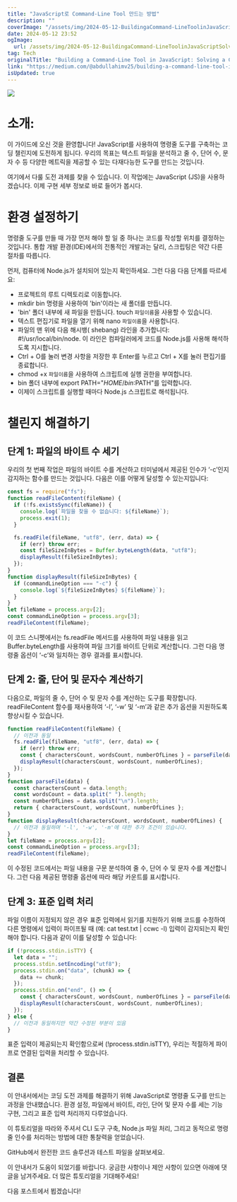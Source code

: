 ```yaml
---
title: "JavaScript로 Command-Line Tool 만드는 방법"
description: ""
coverImage: "/assets/img/2024-05-12-BuildingaCommand-LineToolinJavaScriptSolvingaCodingChallenge_0.png"
date: 2024-05-12 23:52
ogImage: 
  url: /assets/img/2024-05-12-BuildingaCommand-LineToolinJavaScriptSolvingaCodingChallenge_0.png
tag: Tech
originalTitle: "Building a Command-Line Tool in JavaScript: Solving a Coding Challenge"
link: "https://medium.com/@abdullahimv25/building-a-command-line-tool-in-javascript-solving-a-coding-challenge-baf103f77120"
isUpdated: true
---
```




<img src="/assets/img/2024-05-12-BuildingaCommand-LineToolinJavaScriptSolvingaCodingChallenge_0.png" />

# 소개:

이 가이드에 오신 것을 환영합니다! JavaScript를 사용하여 명령줄 도구를 구축하는 코딩 챌린지에 도전하게 됩니다. 우리의 목표는 텍스트 파일을 분석하고 줄 수, 단어 수, 문자 수 등 다양한 메트릭을 제공할 수 있는 다재다능한 도구를 만드는 것입니다.

여기에서 다룰 도전 과제를 찾을 수 있습니다. 이 작업에는 JavaScript (JS)을 사용하겠습니다. 이제 구현 세부 정보로 바로 들어가 봅시다.

# 환경 설정하기

명령줄 도구를 만들 때 가장 먼저 해야 할 일 중 하나는 코드를 작성할 위치를 결정하는 것입니다. 통합 개발 환경(IDE)에서의 전통적인 개발과는 달리, 스크립팅은 약간 다른 절차를 따릅니다.

먼저, 컴퓨터에 Node.js가 설치되어 있는지 확인하세요. 그런 다음 다음 단계를 따르세요:

- 프로젝트의 루트 디렉토리로 이동합니다.
- mkdir bin 명령을 사용하여 'bin'이라는 새 폴더를 만듭니다.
- 'bin' 폴더 내부에 새 파일을 만듭니다. touch `파일이름`을 사용할 수 있습니다.
- 텍스트 편집기로 파일을 열기 위해 nano `파일이름`을 사용합니다.
- 파일의 맨 위에 다음 해시뱅( shebang) 라인을 추가합니다: #!/usr/local/bin/node. 이 라인은 컴파일러에게 코드를 Node.js를 사용해 해석하도록 지시합니다.
- Ctrl + O를 눌러 변경 사항을 저장한 후 Enter를 누르고 Ctrl + X를 눌러 편집기를 종료합니다.
- chmod +x `파일이름`을 사용하여 스크립트에 실행 권한을 부여합니다.
- bin 폴더 내부에 export PATH="$HOME/bin:$PATH"를 입력합니다.
- 이제이 스크립트를 실행할 때마다 Node.js 스크립트로 해석됩니다.

# 챌린지 해결하기

## 단계 1: 파일의 바이트 수 세기

우리의 첫 번째 작업은 파일의 바이트 수를 계산하고 터미널에서 제공된 인수가 ‘-c’인지 감지하는 함수를 만드는 것입니다. 다음은 이를 어떻게 달성할 수 있는지입니다:

```js
const fs = require("fs");
function readFileContent(fileName) {
  if (!fs.existsSync(fileName)) {
    console.log(`파일을 찾을 수 없습니다: ${fileName}`);
    process.exit(1);
  }

  fs.readFile(fileName, "utf8", (err, data) => {
    if (err) throw err;
    const fileSizeInBytes = Buffer.byteLength(data, "utf8");
    displayResult(fileSizeInBytes);
  });
}
function displayResult(fileSizeInBytes) {
  if (commandLineOption === "-c") {
    console.log(`${fileSizeInBytes} ${fileName}`);
  }
}
let fileName = process.argv[2];
const commandLineOption = process.argv[3];
readFileContent(fileName);
```

이 코드 스니펫에서는 fs.readFile 메서드를 사용하여 파일 내용을 읽고 Buffer.byteLength를 사용하여 파일 크기를 바이트 단위로 계산합니다. 그런 다음 명령줄 옵션이 ‘-c’와 일치하는 경우 결과를 표시합니다.

## 단계 2: 줄, 단어 및 문자수 계산하기

다음으로, 파일의 줄 수, 단어 수 및 문자 수를 계산하는 도구를 확장합니다. readFileContent 함수를 재사용하여 ‘-l’, ‘-w’ 및 ‘-m’과 같은 추가 옵션을 지원하도록 향상시킬 수 있습니다.

```js
function readFileContent(fileName) {
  // 이전과 동일
  fs.readFile(fileName, "utf8", (err, data) => {
    if (err) throw err;
    const { charactersCount, wordsCount, numberOfLines } = parseFile(data);
    displayResult(charactersCount, wordsCount, numberOfLines);
  });
}
function parseFile(data) {
  const charactersCount = data.length;
  const wordsCount = data.split(" ").length;
  const numberOfLines = data.split("\n").length;
  return { charactersCount, wordsCount, numberOfLines };
}
function displayResult(charactersCount, wordsCount, numberOfLines) {
  // 이전과 동일하며 '-l', '-w', '-m'에 대한 추가 조건이 있습니다.
}
let fileName = process.argv[2];
const commandLineOption = process.argv[3];
readFileContent(fileName);
```

이 수정된 코드에서는 파일 내용을 구문 분석하여 줄 수, 단어 수 및 문자 수를 계산합니다. 그런 다음 제공된 명령줄 옵션에 따라 해당 카운트를 표시합니다.

## 단계 3: 표준 입력 처리

파일 이름이 지정되지 않은 경우 표준 입력에서 읽기를 지원하기 위해 코드를 수정하여 다른 명령에서 입력이 파이프될 때 (예: cat test.txt | ccwc -l) 입력이 감지되는지 확인해야 합니다. 다음과 같이 이를 달성할 수 있습니다:

```js
if (!process.stdin.isTTY) {
  let data = "";
  process.stdin.setEncoding("utf8");
  process.stdin.on("data", (chunk) => {
    data += chunk;
  });
  process.stdin.on("end", () => {
    const { charactersCount, wordsCount, numberOfLines } = parseFile(data);
    displayResult(charactersCount, wordsCount, numberOfLines);
  });
} else {
  // 이전과 동일하지만 약간 수정된 부분이 있음
}
```

표준 입력이 제공되는지 확인함으로써 (!process.stdin.isTTY), 우리는 적절하게 파이프로 연결된 입력을 처리할 수 있습니다.

## 결론

이 안내서에서는 코딩 도전 과제를 해결하기 위해 JavaScript로 명령줄 도구를 만드는 과정을 안내했습니다. 환경 설정, 파일에서 바이트, 라인, 단어 및 문자 수를 세는 기능 구현, 그리고 표준 입력 처리까지 다루었습니다.

이 튜토리얼을 따라와 주셔서 CLI 도구 구축, Node.js 파일 처리, 그리고 동적으로 명령줄 인수를 처리하는 방법에 대한 통찰력을 얻었습니다.

GitHub에서 완전한 코드 솔루션과 테스트 파일을 살펴보세요.

이 안내서가 도움이 되었기를 바랍니다. 궁금한 사항이나 제안 사항이 있으면 아래에 댓글을 남겨주세요. 더 많은 튜토리얼을 기대해주세요!

다음 포스트에서 뵙겠습니다!
